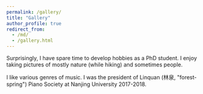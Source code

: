 ```yaml
---
permalink: /gallery/
title: "Gallery"
author_profile: true
redirect_from: 
  - /md/
  - /gallery.html
---
```


Surprisingly, I have spare time to develop hobbies as a PhD student. I enjoy taking pictures of mostly nature (while hiking) and sometimes people.

I like various genres of music. I was the president of Linquan (林泉, "forest-spring") Piano Society at Nanjing University 2017-2018.
